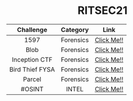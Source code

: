 <div align="center">
  
# RITSEC21

| Challenge | Category  | Link  |
| :-----: | :-: | :-: |
| 1597 | Forensics | [Click Me!!](https://github.com/a3X3k/Bi0s/tree/master/CTFs/RITSEC21/Forensics/1597) |
| Blob | Forensics | [Click Me!!](https://github.com/a3X3k/Bi0s/tree/master/CTFs/RITSEC21/Forensics/Blob) |
| Inception CTF | Forensics | [Click Me!!](https://github.com/a3X3k/Bi0s/tree/master/CTFs/RITSEC21/Forensics/InceptionCTF) |
| Bird Thief FYSA | Forensics | [Click Me!!](https://github.com/a3X3k/Bi0s/tree/master/CTFs/RITSEC21/Forensics/Bird%20Thief%20FYSA) |
| Parcel | Forensics | [Click Me!!](https://github.com/a3X3k/Bi0s/tree/master/CTFs/RITSEC21/Forensics/Parcel) |
| #OSINT | INTEL | [Click Me!!](https://github.com/a3X3k/Bi0s/tree/master/CTFs/RITSEC21/INTEL/%23OSINT) |

</div>
